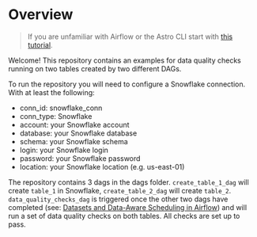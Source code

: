 Overview
========

> If you are unfamiliar with Airflow or the Astro CLI start with [this tutorial](https://docs.astronomer.io/tutorials/get-started-with-airflow).

Welcome! This repository contains an examples for data quality checks running on two tables created by two different DAGs.

To run the repository you will need to configure a Snowflake connection. With at least the following:

- conn_id: snowflake_conn
- conn_type: Snowflake
- account: your Snowflake account
- database: your Snowflake database
- schema: your Snowflake schema
- login: your Snowflake login
- password: your Snowflake password
- location: your Snowflake location (e.g. us-east-01)

The repository contains 3 dags in the dags folder. `create_table_1_dag` will create `table_1` in Snowflake, `create_table_2_dag` will create `table_2`. `data_quality_checks_dag` is triggered once the other two dags have completed (see: [Datasets and Data-Aware Scheduling in Airflow](https://www.astronomer.io/guides/airflow-datasets/)) and will run a set of data quality checks on both tables. All checks are set up to pass.

